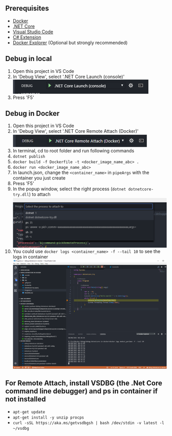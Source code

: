 ## Prerequisites

* [Docker](https://www.docker.com/)
* [.NET Core](https://www.microsoft.com/net/)
* [Visual Studio Code](https://code.visualstudio.com/)
* [C# Extension](https://marketplace.visualstudio.com/items?itemName=ms-vscode.csharp)
* [Docker Explorer](https://marketplace.visualstudio.com/items?itemName=formulahendry.docker-explorer) (Optional but strongly recommended)

## Debug in local

1. Open this project in VS Code
1. In 'Debug View', select '.NET Core Launch (console)'
    ![debug-in-local](/images/debug-in-local.png)
1. Press 'F5'

## Debug in Docker

1. Open this project in VS Code
1. In 'Debug View', select '.NET Core Remote Attach (Docker)'
    ![debug-in-docker](/images/debug-in-docker.png)
1. In terminal, cd to root folder and run following commands
1. `dotnet publish`
1. `docker build -f Dockerfile -t <docker_image_name_abc> .`
1. `docker run <docker_image_name_abc>`
1. In launch.json, change the `<container_name>` in `pipeArgs` with the container you just create
1. Press 'F5'
1. In the popup window, select the right process (`dotnet dotnetcore-try.dll`) to attach
    ![select-process](/images/select-process.png)
1. You could use `docker logs <container_name> -f --tail 10` to see the logs in container
    ![debug-in-docker-screenshot](/images/debug-in-docker-screenshot.png)

## For Remote Attach, install VSDBG (the .Net Core command line debugger) and ps in container if not installed
* `apt-get update`
* `apt-get install -y unzip procps`
* `curl -sSL https://aka.ms/getvsdbgsh | bash /dev/stdin -v latest -l ~/vsdbg`
